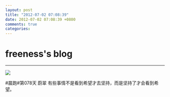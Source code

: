 ```yaml
---
layout: post
title: "2012-07-02 07:08:39"
date: 2012-07-02 07:08:39 +0800
comments: true
categories: 
---
```


# freeness's blog

----------

![](http://okqmqrbgo.bkt.clouddn.com/201207020708391.jpg)

>
\#晨跑\#第078天 蔚翠 有些事情不是看到希望才去坚持，而是坚持了才会看到希望。